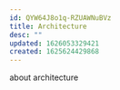 ```yaml
---
id: QYW64J8o1q-RZUAWNuBVz
title: Architecture
desc: ""
updated: 1626053329421
created: 1625624429868
---
```


about architecture

